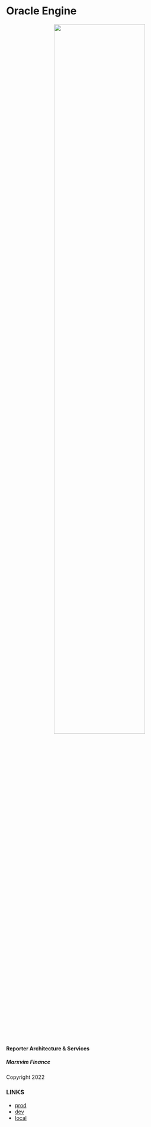 # Oracle Engine

<p align="center" width="100%">
    <img width="70%" src="https://media.giphy.com/media/HZGgKm3w5k7xeKVU2l/giphy.gif">
</p>

#### Reporter Architecture & Services
##### Marxvim Finance
 Copyright 2022
 
### LINKS
- [prod](http://marxvimras.heroku.com/marxvim/stockBot/1.0.0/swagger-ui/index.html?configUrl=/marxvim/stockBot/1.0.0/v3/api-docs/swagger-config#/)
- [dev](http://34.123.149.119:8080/marxvim/stockBot/1.0.0/trades/)
- [local](http://localhost:8080/marxvim/stockBot/1.0.0/)

